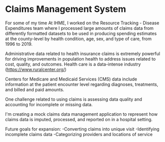 # Claims Management System

For some of my time At IHME, I worked on the Resource Tracking - Disease Expenditures team where
I processed large amounts of claims data from differently formatted datasets to be used in producing 
spending estimates at the county-level by health condition, age, sex, and type of care, from 1996 to 2019.

Administrative data related to health insurance claims is extremely powerful for driving
improvements in population health to address issues related to cost, quality, and outcomes.
Health care is a data-intense industry (https://www.ruralcenter.org/)

Centers for Medicare and Medicaid Services (CMS) data include information at the patient encounter level
regarding diagnoses, treatments, and billed and paid amounts.

One challenge related to using claims is assessing data quality and accounting for incomplete or missing data.

I'm creating a mock claims data management application to represent how claims data is imputed, processed, and reported on
in a hospital setting. 


Future goals for expansion:
-Converting claims into unique visit
-Identifying incomplete claims data
-Categorizing providers and locations of service
